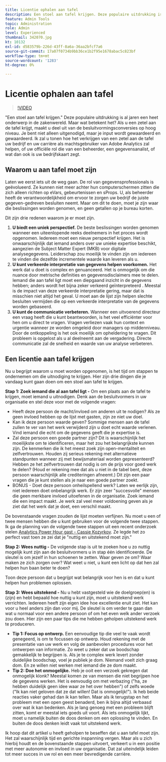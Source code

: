```yaml
---
title: Licentie ophalen aan tafel
description: Een stoel aan tafel krijgen. Deze populaire uitdrukking is al jaren een heet onderwerp in de zakenwereld. Maar wat betekent het? Als u een zetel aan de tafel krijgt, maakt u deel uit van de besluitvormingsconversies op hoog niveau. Je bent niet alleen uitgenodigd, maar je input wordt gewaardeerd en gewaardeerd. Ik ga u tonen hoe het verkrijgen van een plaats bij de lijst uw bedrijf en uw carrière als Beheerder van Adobe Analytics zal helpen.
feature: Admin Tools
topic: Administration
role: Admin
level: Experienced
thumbnail: 342070.jpg
kt: 10132
exl-id: d583579b-226d-43ff-8a6a-36aa2bfcf7a6
source-git-commit: 17a07f0734b9bb36ce1b2f95e1678abac5c823bf
workflow-type: tm+mt
source-wordcount: '1283'
ht-degree: 0%

---
```


# Licentie ophalen aan tafel

>[!VIDEO](https://video.tv.adobe.com/v/342070/?quality=12&learn=on)

&quot;Een stoel aan tafel krijgen.&quot; Deze populaire uitdrukking is al jaren een heet onderwerp in de zakenwereld. Maar wat betekent het? Als u een zetel aan de tafel krijgt, maakt u deel uit van de besluitvormingsconversies op hoog niveau. Je bent niet alleen uitgenodigd, maar je input wordt gewaardeerd en gewaardeerd. Ik zal u tonen hoe het verkrijgen van een zetel aan de tafel uw bedrijf en uw carrière als machtsgebruiker van Adobe Analytics zal helpen, of uw officiële rol die van een beheerder, een gegevensanalist, of wat dan ook is uw bedrijfskaart zegt.

## Waarom u aan tafel moet zijn

Laten we eerst iets uit de weg gaan. De rol van gegevensprofessionals is geëvolueerd. Ze kunnen niet meer achter hun computerschermen zitten die zich alleen richten op eVars, gebeurtenissen en sProps. U, als beheerder heeft de verantwoordelijkheid om ervoor te zorgen uw bedrijf de juiste gegeven-gedreven besluiten neemt. Maar om dit te doen, moet je zijn waar die beslissingen worden genomen, en geen getallen op je bureau korten.

Dit zijn drie redenen waarom je er moet zijn.

1. **U biedt een uniek perspectief.** De beste beslissingen worden genomen wanneer een uiteenlopende reeks deelnemers in het proces wordt opgenomen. Iedereen moet een nieuw perspectief krijgen. Het is onwaarschijnlijk dat iemand anders over uw unieke expertise beschikt, aangezien de Subject Matter Expert (MKB) voor digitale analysegegevens. Leiderschap zou moeilijk te vinden zijn om iedereen te vinden die dezelfde incrementele waarde kan leveren als u.
1. **U kunt verkeerde interpretatie van gegevens helpen voorkomen.** Het werk dat u doet is complex en genuanceerd. Het is onmogelijk om die nuance door metrische definities en gegevensdisclaimers mee te delen. Iemand die aan tafel ligt moet een diepgaand inzicht in de gegevens hebben; anders wordt het bijna zeker verkeerd geïnterpreteerd . Meestal is de impact van deze verkeerde interpretatie gering, maar dat is misschien niet altijd het geval. U moet aan de lijst zijn helpen slechte besluiten vermijden die op een verkeerde interpretatie van de gegevens worden gebaseerd.
1. **U kunt de communicatie verbeteren.** Wanneer een uitvoerend directeur een vraag heeft die u kunt beantwoorden, is het veel efficiënter voor hen om u direct te vragen. Vragen verliezen vaak hun context en urgentie wanneer ze worden omgeleid door managers op middenniveau. Door de ontkoppeling is het ook moeilijk om opheldering te vragen. Dit probleem is opgelost als u al deelneemt aan de vergadering. Directe communicatie zal de snelheid en waarde van uw analyse verbeteren.

## Een licentie aan tafel krijgen

Nu u begrijpt waarom u moet worden opgenomen, is het tijd om stappen te ondernemen om die uitnodiging te krijgen. Hier zijn drie dingen die je vandaag kunt gaan doen om een stoel aan tafel te krijgen.

**Stap 1: Zoek iemand die al aan tafel ligt -** Om een plaats aan de tafel te krijgen, moet iemand u uitnodigen. Denk aan de besluitvormers in uw organisatie en stel deze voor met de volgende vragen:

* Heeft deze persoon de macht/invloed om anderen uit te nodigen? Als ze geen invloed hebben op de lijst met gasten, zijn ze niet uw doel.
* Kan ik deze persoon waarde geven? Sommige mensen aan de tafel zullen te ver van het werk verwijderd zijn u doet echt waarde verlenen. Vind iemand die echt om de gegevens geeft die je expertise is.
* Zal deze persoon een goede partner zijn? Dit is waarschijnlijk het moeilijkste om te identificeren, maar het zou het belangrijkste kunnen zijn. De kenmerken die ik het meest zoek zijn open-mentaliteit en zelfvertrouwen. Houden zij serieus rekening met alternatieve standpunten wanneer zij met bewijsmateriaal worden gepresenteerd? Hebben ze het zelfvertrouwen dat nodig is om de prijs voor goed werk te delen? (Houd er rekening mee dat als u niet in de tabel bent, deze persoon waarschijnlijk alle crediteringen afneemt.) Dit zijn een paar vragen die je kunt stellen als je naar een goede partner zoekt.
* BONUS - Doet deze persoon onheilspellend werk? Laten we eerlijk zijn, niet iedereen doet onbelangrijk werk. Er zijn zeer &quot;succesvolle&quot; mensen die geen merkbare invloed uitoefenen in de organisatie. Zoek iemand die een impact maakt. Je werk zal veel meer voldoening geven als je ziet dat het werk dat je doet, een verschil maakt.

De bovenstaande vragen zouden de lijst moeten verfijnen. Nu moet u een of twee mensen hebben die u kunt gebruiken voor de volgende twee stappen. Ik ga de planning van de volgende twee stappen uit een recent onderzoek stelen [Analytics Power Hour gast - Cassie Kozyrkov](https://analyticshour.io/2021/12/14/182-making-better-decisions-and-being-useful-with-cassie-kozyrkov/). Ze legde het zo perfect vast toen ze zei dat je &quot;nuttig en uitstekend moet zijn.&quot;

**Stap 2: Wees nuttig -** De volgende stap is uit te zoeken hoe u zo nuttig mogelijk kunt zijn aan de besluitvormers u in stap één identificeerde. De sleutel is om jezelf in hun schoenen te zetten. Waar geven ze om? Waar maken ze zich zorgen over? Wat weet u niet, u kunt een licht op dat hen zal helpen hun baan beter te doen?

Toon deze persoon dat u begrijpt wat belangrijk voor hen is en dat u kunt helpen hun problemen oplossen.

**Stap 3: Wees uitstekend -** Nu u hebt vastgesteld wie de doelgroep(en) is (zijn) en hebt bepaald hoe nuttig u kunt zijn, moet u uitstekend werk verrichten. Iedereen heeft zijn eigen idee hoe excellentie eruit ziet. Het kan voor u heel anders zijn dan voor mij. De sleutel is om verder te gaan dan wat u normaal voor een andere persoon of om het even welk ander verzoek zou doen. Hier zijn een paar tips die me hebben geholpen uitstekend werk te produceren.

* **Tip 1: Focus op ontwerp.** Een eenvoudige tip die veel te vaak wordt genegeerd, is om te focussen op ontwerp. Houd rekening met de presentatie van uw werk en volg de aanbevolen procedures voor het ontwerpen van informatie. Zo weet u zeker dat uw boodschap gemakkelijk te begrijpen is. Als je te complex werk levert zonder duidelijke boodschap, voel je publiek je dom. Niemand voelt zich graag dom. En ze willen niet werken met iemand die ze dom maakt.
* **Tip 2: Doe het onmogelijke.** Heb je ooit een verzoek gekregen dat onmogelijk klonk? Meestal komen ze van mensen die niet begrijpen hoe de gegevens werken. Het is eenvoudig om met verbazing (&quot;ha, ze hebben duidelijk geen idee waar ze het over hebben&quot;) of zelfs woede (&quot;Ik kan niet geloven dat ze dat willen! Dat is onmogelijk!&quot;). Ik heb beide reacties vaker gehad dan ik kan tellen. Maar als ik terugstap en het probleem met een open geest benaderd, ben ik bijna altijd verbaasd over wat ik kan bedenken. Als je lang genoeg met een probleem blijft zitten, komt er meestal iets goeds uit voort. Als iets onmogelijk lijkt, moet u namelijk buiten de doos denken om een oplossing te vinden. En buiten de doos denken leidt vaak tot uitstekend werk.

Ik hoop dat dit artikel u heeft geholpen te beseffen dat u aan tafel moet zijn. Het zal waarschijnlijk tijd en gerichte inspanning vergen. Maar als u zich hierbij houdt en de bovenstaande stappen uitvoert, verkeert u in een positie met meer autonomie en invloed in uw organisatie. Dat zal uiteindelijk leiden tot meer succes in uw rol en een meer bevredigende carrière.
